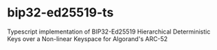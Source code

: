 # bip32-ed25519-ts
Typescript implementation of BIP32-Ed25519 Hierarchical Deterministic Keys over a Non-linear Keyspace for Algorand's ARC-52
